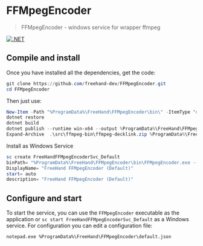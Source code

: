 ﻿# FFMpegEncoder
> FFMpegEncoder - windows service for wrapper ffmpeg

[![.NET](https://github.com/freehand-dev/FFMpegEncoder/actions/workflows/dotnet.yml/badge.svg)](https://github.com/freehand-dev/FFMpegEncoder/actions/workflows/dotnet.yml)

## Compile and install
Once you have installed all the dependencies, get the code:
 ```powershell
git clone https://github.com/freehand-dev/FFMpegEncoder.git
cd FFMpegEncoder
```

Then just use:
```powershell
New-Item -Path "%ProgramData%\FreeHand\FFMpegEncoder\bin\" -ItemType "directory"
dotnet restore
dotnet build
dotnet publish --runtime win-x64 --output %ProgramData%\FreeHand\FFMpegEncoder\bin\ -p:PublishSingleFile=true -p:PublishTrimmed=true -p:PublishReadyToRun=true .\src\FFMpegEncoder
Expand-Archive  .\src\ffmpeg-bin\ffmpeg-decklink.zip %ProgramData%\FreeHand\FFMpegEncoder\bin\ffmpeg-bin\
```

Install as Windows Service
 ```powershell
sc create FreeHandFFMpegEncoderSvc_Default 
binPath= "%ProgramData%\FreeHand\FFMpegEncoder\bin\FFMpegEncoder.exe --azure-config azure-app-config-endpoint --local-config C:/ProgramData/FreeHand/FFMpegEncoder/default.json"
DisplayName= "FreeHand FFMpegEncoder (Default)" 
start= auto
description= "FreeHand FFMpegEncoder (Default)"
```

## Configure and start
To start the service, you can use the `FFMpegEncoder` executable as the application or `sc start FreeHandFFMpegEncoderSvc_Default` as a Windows service. For configuration you can edit a configuration file:

	notepad.exe %ProgramData%\FreeHand\FFMpegEncoder\default.json




